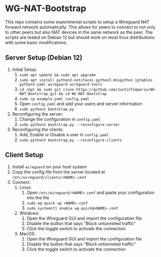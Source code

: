 # WG-NAT-Bootstrap
This repo contains some experimental scripts to setup a Wireguard NAT forward network automatically. This allows for peers to connect to not only to other peers but also NAT devices in the same network as the peer. The scripts are tested on Debian 12 but should work on most linux distributions with some basic modifications. 

## Server Setup (Debian 12)
1. Initial Setup:
    1. `sudo apt update && sudo apt upgrade`
    2. `sudo apt install python3-netifaces python3-dnspython iptables python3-yaml wireguard wireguard-tools`
    3. `cd /opt && sudo git clone https://github.com/JustinTimperio/WG-NAT-Bootstrap.git && cd WG-NAT-Bootstrap`
    4. `sudo cp example.yaml config.yaml`
    6. Open `config.yaml` and add your users and server information
    7. `sudo python3 bootstrap.py`
2. Reconfiguring the server:
    1. Change the configuration in `config.yaml`
    2. `sudo python3 bootstrap.py --reconfigure-server`
3. Reconfiguring the clients:
    1. Add, Enable or Disable a user in `config.yaml`
    2. `sudo python3 bootstrap.py --reconfigure-clients`

## Client Setup
1. Install `wireguard` on your host system
2. Copy the config file from the server located at `/etc/wireguard/clients/<NAME>.conf`
3. Connect: 
    1. Linux:
        1. Open `/etc/wireguard/<NAME>.conf` and paste your configuration into the file 
        2. `sudo wg-quick up <NAME>.conf`
        3. `sudo systemctl enable wg-quick@<NAME>.conf`
    2. Windows:
        1. Open the Wireguard GUI and import the configuration file
        2. Disable the button that says "Block untunneled traffic"
        3. Click the toggle switch to activate the connection
    3. MacOS:
        1. Open the Wireguard GUI and import the configuration file
        2. Disable the button that says "Block untunneled traffic"
        3. Click the toggle switch to activate the connection